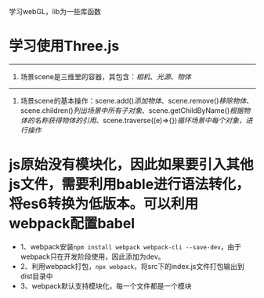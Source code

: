 学习webGL，lib为一些库函数
# 学习使用Three.js
---
1. 场景scene是三维里的容器，其包含：*相机*、*光源*、*物体*
---
1. 场景scene的基本操作：scene.add()*添加物体*、scene.remove()*移除物体*、scene.children()*列出场景中所有子对象*、scene.getChildByName()*根据物体的名称获得物体的引用*、scene.traverse((e)=>{})*循环场景中每个对象，进行操作*

# js原始没有模块化，因此如果要引入其他js文件，需要利用bable进行语法转化，将es6转换为低版本。可以利用webpack配置babel
- 1、webpack安装`npm install webpack webpack-cli --save-dev`，由于webpack只在开发阶段使用，因此添加为dev。
- 2、利用webpack打包，`npx webpack`，将src下的index.js文件打包输出到dist目录中
- 3、webpack默认支持模块化，每一个文件都是一个模块

